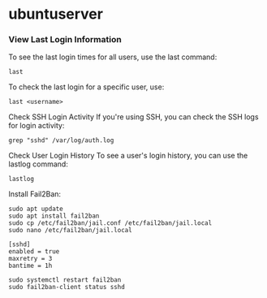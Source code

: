 # ubuntuserver

### View Last Login Information
To see the last login times for all users, use the last command:
```
last
```

To check the last login for a specific user, use:
```
last <username>
```

Check SSH Login Activity
If you're using SSH, you can check the SSH logs for login activity:
```
grep "sshd" /var/log/auth.log
```

Check User Login History
To see a user's login history, you can use the lastlog command:
```
lastlog
```

Install Fail2Ban:
```
sudo apt update
sudo apt install fail2ban
sudo cp /etc/fail2ban/jail.conf /etc/fail2ban/jail.local
sudo nano /etc/fail2ban/jail.local

[sshd]
enabled = true
maxretry = 3
bantime = 1h

sudo systemctl restart fail2ban
sudo fail2ban-client status sshd

```
